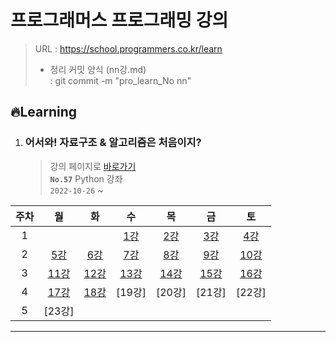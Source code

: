 # 프로그래머스 **프로그래밍 강의**

> URL : https://school.programmers.co.kr/learn
>
> - 정리 커밋 양식 (nn강.md)  
>   : git commit -m "pro_learn_No nn"

## 🔥Learning

1. ### 어서와! 자료구조 & 알고리즘은 처음이지?
   > 강의 페이지로 [바로가기](https://school.programmers.co.kr/learn/courses/57)  
   > **`No.57`** Python 강좌  
   > `2022-10-26` ~

| 주차 |   월   |   화   |   수   |   목   |   금   |   토   |
| :--: | :----: | :----: | :----: | :----: | :----: | :----: |
|  1   |        |        | [1강]  | [2강]  | [3강]  | [4강]  |
|  2   | [5강]  | [6강]  | [7강]  | [8강]  | [9강]  | [10강] |
|  3   | [11강] | [12강] | [13강] | [14강] | [15강] | [16강] |
|  4   | [17강] | [18강] | [19강] | [20강] | [21강] | [22강] |
|  5   | [23강] |        |        |        |        |        |

[1강]: https://github.com/dailythm/dailythm-ryeong/tree/main/Programmers/LearnCourses/57/1강.md
[2강]: https://github.com/dailythm/dailythm-ryeong/tree/main/Programmers/LearnCourses/57/2강.md
[3강]: https://github.com/dailythm/dailythm-ryeong/tree/main/Programmers/LearnCourses/57/3강.md
[4강]: https://github.com/dailythm/dailythm-ryeong/tree/main/Programmers/LearnCourses/57/4강.md
[5강]: https://github.com/dailythm/dailythm-ryeong/tree/main/Programmers/LearnCourses/57/5강.md
[6강]: https://github.com/dailythm/dailythm-ryeong/tree/main/Programmers/LearnCourses/57/6강.md
[7강]: https://github.com/dailythm/dailythm-ryeong/tree/main/Programmers/LearnCourses/57/7강.md
[8강]: https://github.com/dailythm/dailythm-ryeong/tree/main/Programmers/LearnCourses/57/8강.md
[9강]: https://github.com/dailythm/dailythm-ryeong/tree/main/Programmers/LearnCourses/57/9강.md
[10강]: https://github.com/dailythm/dailythm-ryeong/tree/main/Programmers/LearnCourses/57/10강.md
[11강]: https://github.com/dailythm/dailythm-ryeong/tree/main/Programmers/LearnCourses/57/11강.md
[12강]: https://github.com/dailythm/dailythm-ryeong/tree/main/Programmers/LearnCourses/57/12강.md
[13강]: https://github.com/dailythm/dailythm-ryeong/tree/main/Programmers/LearnCourses/57/13강.md
[14강]: https://github.com/dailythm/dailythm-ryeong/tree/main/Programmers/LearnCourses/57/14강.md
[15강]: https://github.com/dailythm/dailythm-ryeong/tree/main/Programmers/LearnCourses/57/15강.md
[16강]: https://github.com/dailythm/dailythm-ryeong/tree/main/Programmers/LearnCourses/57/16강.md
[17강]: https://github.com/dailythm/dailythm-ryeong/tree/main/Programmers/LearnCourses/57/17강.md
[18강]: https://github.com/dailythm/dailythm-ryeong/tree/main/Programmers/LearnCourses/57/18강.md

<!--
[19강]: https://github.com/dailythm/dailythm-ryeong/tree/main/Programmers/LearnCourses/57/19강.md
[20강]: https://github.com/dailythm/dailythm-ryeong/tree/main/Programmers/LearnCourses/57/20강.md
[21강]: https://github.com/dailythm/dailythm-ryeong/tree/main/Programmers/LearnCourses/57/21강.md
[22강]: https://github.com/dailythm/dailythm-ryeong/tree/main/Programmers/LearnCourses/57/22강.md
[23강]: https://github.com/dailythm/dailythm-ryeong/tree/main/Programmers/LearnCourses/57/23강.md -->

---

<!-- ### ✅Learned -->

